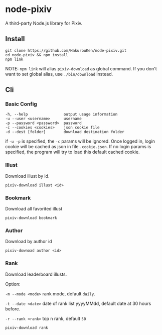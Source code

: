 # node-pixiv
A third-party Node.js library for Pixiv.

## Install

```
git clone https://github.com/HakurouKen/node-pixiv.git
cd node-pixiv && npm install
npm link
```

NOTE: `npm link` will alias `pixiv-download` as global command.
If you don't want to set global alias, use `./bin/download` instead.

## Cli

### Basic Config
```
-h, --help                output usage information
-u --user <username>      username
-p --password <password>  password
-c --cookies <cookies>    json cookie file
-d --dest [folder]        download destination folder
```

if `-u -p` is specified, the `-c` params will be ignored.
Once logged in, login cookie will be cached as json in file `.cookie.json`. If no login params is specified, the program will try to load this default cached cookie.

### Illust

Download illust by id.
```
pixiv-download illust <id>
```

### Bookmark

Download all favorited illust
```
pixiv-download bookmark
```

### Author

Download by author id
```
pixiv-downoad author <id>
```

### Rank

Download leaderboard illusts.

Option:

`-m --mode <mode>`  rank mode, default `daily`.

`-t --date <date>`  date of rank list yyyyMMdd, default date at 30 hours before.

`-r --rank <rank>`  top n rank, default `50`

```
pixiv-download rank
```
